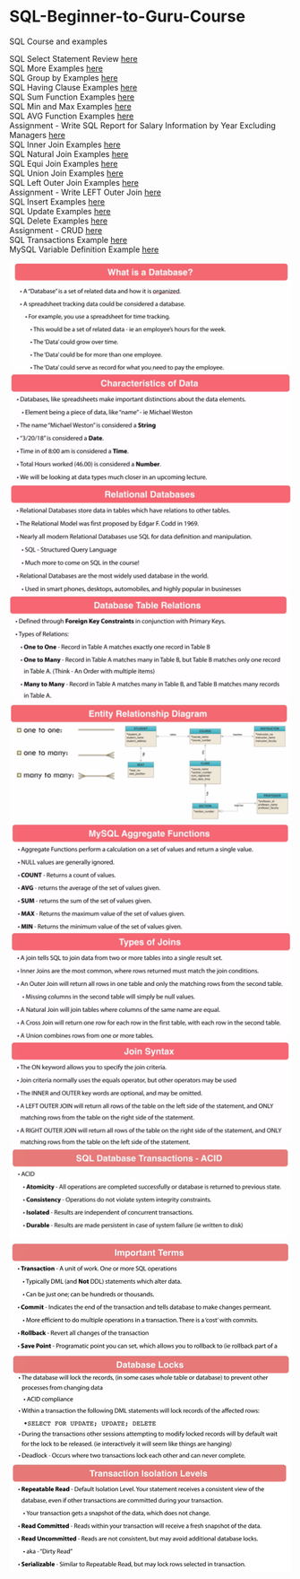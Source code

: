 # SQL-Beginner-to-Guru-Course
SQL Course and examples

SQL Select Statement Review [here](https://github.com/Sakerini/SQL-Beginner-to-Guru-Course/blob/master/selectstatement.sql)  
SQL More Examples [here](https://github.com/Sakerini/SQL-Beginner-to-Guru-Course/blob/master/examples.sql)  
SQL Group by Examples [here](https://github.com/Sakerini/SQL-Beginner-to-Guru-Course/blob/master/groupby.sql)  
SQL Having Clause Examples [here](https://github.com/Sakerini/SQL-Beginner-to-Guru-Course/blob/master/havingclause.sql)  
SQL Sum Function Examples [here](https://github.com/Sakerini/SQL-Beginner-to-Guru-Course/blob/master/sumfunc.sql)  
SQL Min and Max Examples [here](https://github.com/Sakerini/SQL-Beginner-to-Guru-Course/blob/master/minandmax.sql)  
SQL AVG Function Examples [here](https://github.com/Sakerini/SQL-Beginner-to-Guru-Course/blob/master/avg.sql)  
Assignment - Write SQL Report for Salary Information by Year Excluding Managers [here](https://github.com/Sakerini/SQL-Beginner-to-Guru-Course/blob/master/assingment1.sql)  
SQL Inner Join Examples [here](https://github.com/Sakerini/SQL-Beginner-to-Guru-Course/blob/master/innerjoin.sql)  
SQL Natural Join Examples [here](https://github.com/Sakerini/SQL-Beginner-to-Guru-Course/blob/master/naturaljoin.sql)  
SQL Equi Join Examples [here](https://github.com/Sakerini/SQL-Beginner-to-Guru-Course/blob/master/equijoin.sql)  
SQL Union Join Examples [here](https://github.com/Sakerini/SQL-Beginner-to-Guru-Course/blob/master/unionjoin.sql)  
SQL Left Outer Join Examples [here](https://github.com/Sakerini/SQL-Beginner-to-Guru-Course/blob/master/leftouterjoin.sql)  
Assignment - Write LEFT Outer Join [here](https://github.com/Sakerini/SQL-Beginner-to-Guru-Course/blob/master/leftjoinassingment.sql)  
SQL Insert Examples [here](https://github.com/Sakerini/SQL-Beginner-to-Guru-Course/blob/master/insertingnewempl.sql)  
SQL Update Examples [here](https://github.com/Sakerini/SQL-Beginner-to-Guru-Course/blob/master/update.sql)  
SQL Delete Examples [here](https://github.com/Sakerini/SQL-Beginner-to-Guru-Course/blob/master/delete.sql)  
Assignment - CRUD [here](https://github.com/Sakerini/SQL-Beginner-to-Guru-Course/blob/master/crud.sql)  
SQL Transactions Example [here](https://github.com/Sakerini/SQL-Beginner-to-Guru-Course/blob/master/transactions.sql)  
MySQL Variable Definition Example [here](https://github.com/Sakerini/SQL-Beginner-to-Guru-Course/blob/master/definevarmysql.sql)  



![](https://github.com/Sakerini/SQL-Beginner-to-Guru-Course/blob/master/Docs/whatisdb.png)
![](https://github.com/Sakerini/SQL-Beginner-to-Guru-Course/blob/master/Docs/characteristicofdata.png)
![](https://github.com/Sakerini/SQL-Beginner-to-Guru-Course/blob/master/Docs/relationaldb.png)
![](https://github.com/Sakerini/SQL-Beginner-to-Guru-Course/blob/master/Docs/tablerelations.png)
![](https://github.com/Sakerini/SQL-Beginner-to-Guru-Course/blob/master/Docs/ERD.png)
![](https://github.com/Sakerini/SQL-Beginner-to-Guru-Course/blob/master/Docs/agrfunc.png)
![](https://github.com/Sakerini/SQL-Beginner-to-Guru-Course/blob/master/Docs/typejoins.png)
![](https://github.com/Sakerini/SQL-Beginner-to-Guru-Course/blob/master/Docs/joinsyntax.png)
![](https://github.com/Sakerini/SQL-Beginner-to-Guru-Course/blob/master/Docs/ACID.png)
![](https://github.com/Sakerini/SQL-Beginner-to-Guru-Course/blob/master/Docs/transterms.png)
![](https://github.com/Sakerini/SQL-Beginner-to-Guru-Course/blob/master/Docs/dblocks.png)
![](https://github.com/Sakerini/SQL-Beginner-to-Guru-Course/blob/master/Docs/transisolationlevels.png)
